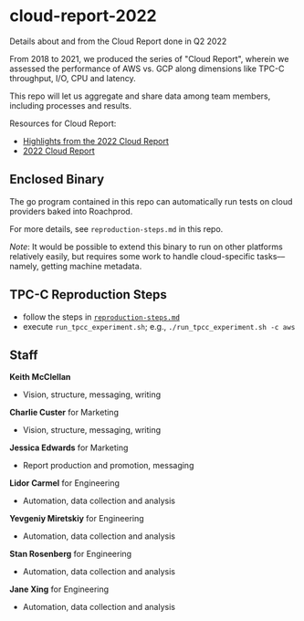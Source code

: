 # cloud-report-2022

Details about and from the Cloud Report done in Q2 2022

From 2018 to 2021, we produced the series of "Cloud Report", wherein we assessed the performance of AWS vs. GCP along dimensions like TPC-C throughput, I/O, CPU and latency.

This repo will let us aggregate and share data among team members, including processes and results. 

Resources for Cloud Report:
* [Highlights from the 2022 Cloud Report](https://www.cockroachlabs.com/blog/2022-cloud-report/)
* [2022 Cloud Report](https://www.cockroachlabs.com/guides/2022-cloud-report)

## Enclosed Binary

The go program contained in this repo can automatically run tests on cloud providers baked into Roachprod.

For more details, see `reproduction-steps.md` in this repo.

_Note_: It would be possible to extend this binary to run on other platforms relatively easily, but requires some work to handle cloud-specific tasks––namely, getting machine metadata.

## TPC-C Reproduction Steps

* follow the steps in [`reproduction-steps.md`](reproduction-steps.md)
* execute `run_tpcc_experiment.sh`; e.g., `./run_tpcc_experiment.sh -c aws`

## Staff

**Keith McClellan** 
- Vision, structure, messaging, writing

**Charlie Custer** for Marketing
- Vision, structure, messaging, writing

**Jessica Edwards** for Marketing
- Report production and promotion, messaging

**Lidor Carmel** for Engineering
- Automation, data collection and analysis

**Yevgeniy Miretskiy** for Engineering 
- Automation, data collection and analysis

**Stan Rosenberg** for Engineering
- Automation, data collection and analysis

**Jane Xing** for Engineering
- Automation, data collection and analysis

